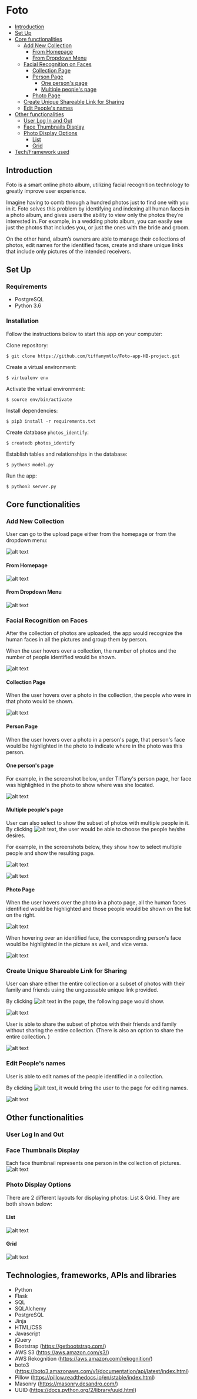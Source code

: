 # Foto

- [Introduction](#introduction)
- [Set Up](#set-up)
- [Core functionalities](#core-functionalities)
    - [Add New Collection](#Add-new-collection)
        - [From Homepage](#from-homepage)
        - [From Dropdown Menu](#from-dropdown-menu)
    - [Facial Recognition on Faces](#facial-recognition-on-faces)
        - [Collection Page](#collection-page)
        - [Person Page](#person-page)
            - [One person's page](#one-persons-page)
            - [Multiple people's page](#multiple-peoples-page)
        - [Photo Page](#photo-page)
    - [Create Unique Shareable Link for Sharing](#create-unique-shareable-link-for-sharing)
    - [Edit People's names](#edit-peoples-names)
- [Other functionalities](#other-functionalities)
    - [User Log In and Out](#user-log-in-and-out)
    - [Face Thumbnails Display](#face-thumbnails-display)
    - [Photo Display Options](#photo-display-options)
        - [List](#list)
        - [Grid](#grid)
- [Tech/Framework used](#technologies-frameworks-apis-and-libraries)


## Introduction

Foto is a smart online photo album, utilizing facial recognition technology to greatly improve user experience.

Imagine having to comb through a hundred photos just to find one with you in it. Foto solves this problem by identifying and indexing all human faces in a photo album, and gives users the ability to view only the photos they’re interested in. For example, in a wedding photo album, you can easily see just the photos that includes you, or just the ones with the bride and groom.

On the other hand, album’s owners are able to manage their collections of photos, edit names for the identified faces, create and share unique links that include only pictures of the intended receivers.

## Set Up

### Requirements
- PostgreSQL
- Python 3.6

### Installation
Follow the instructions below to start this app on your computer:

Clone repository:
```
$ git clone https://github.com/tiffanymtlo/Foto-app-HB-project.git
```

Create a virtual environment:
```
$ virtualenv env
```

Activate the virtual environment:
```
$ source env/bin/activate
```

Install dependencies:
```
$ pip3 install -r requirements.txt
```

Create database `photos_identify`:
```
$ createdb photos_identify
```

Establish tables and relationships in the database:
```
$ python3 model.py
```

Run the app:
```
$ python3 server.py
```

## Core functionalities

### Add New Collection

User can go to the upload page either from the homepage or from the dropdown menu:

![alt text](https://github.com/tiffanymtlo/Foto-app-HB-project/blob/master/screenshots-for-README/upload_page.png "Upload Page")

#### From Homepage

![alt text](https://github.com/tiffanymtlo/Foto-app-HB-project/blob/master/screenshots-for-README/upload_from_homepage.png "Upload from Homepage")

#### From Dropdown Menu

![alt text](https://github.com/tiffanymtlo/Foto-app-HB-project/blob/master/screenshots-for-README/upload_from_dropdown.png "Upload from Dropdown")

### Facial Recognition on Faces
After the collection of photos are uploaded, the app would recognize the human faces in all the pictures and group them by person.

When the user hovers over a collection, the number of photos and the number of people identified would be shown.

![alt text](https://github.com/tiffanymtlo/Foto-app-HB-project/blob/master/screenshots-for-README/all_collections.png "homepage")

#### Collection Page

When the user hovers over a photo in the collection, the people who were in that photo would be shown.

![alt text](https://github.com/tiffanymtlo/Foto-app-HB-project/blob/master/screenshots-for-README/collection_page.png "collection page")

#### Person Page

When the user hovers over a photo in a person's page, that person's face would be highlighted in the photo to indicate where in the photo was this person.

#### One person's page

For example, in the screenshot below, under Tiffany's person page, her face was highlighted in the photo to show where was she located.

![alt text](https://github.com/tiffanymtlo/Foto-app-HB-project/blob/master/screenshots-for-README/person_page.png "person page")

#### Multiple people's page

User can also select to show the subset of photos with multiple people in it. By clicking  ![alt text](https://github.com/tiffanymtlo/Foto-app-HB-project/blob/master/screenshots-for-README/filter_icon.png "filter icon"), the user would be able to choose the people he/she desires.

For example, in the screenshots below, they show how to select multiple people and show the resulting page.

 ![alt text](https://github.com/tiffanymtlo/Foto-app-HB-project/blob/master/screenshots-for-README/filtering_multiple_people.png "selecting multiple people")

  ![alt text](https://github.com/tiffanymtlo/Foto-app-HB-project/blob/master/screenshots-for-README/multiple_people_page.png "person page")


#### Photo Page

When the user hovers over the photo in a photo page, all the human faces identified would be highlighted and those people would be shown on the list on the right.

 ![alt text](https://github.com/tiffanymtlo/Foto-app-HB-project/blob/master/screenshots-for-README/photo_page.png "photo page")

 When hovering over an identified face, the corresponding person's face would be highlighted in the picture as well, and vice versa.

  ![alt text](https://github.com/tiffanymtlo/Foto-app-HB-project/blob/master/screenshots-for-README/photo_page_hovering.png "photo page")

### Create Unique Shareable Link for Sharing

User can share either the entire collection or a subset of photos with their family and friends using the unguessable unique link provided.

By clicking ![alt text](https://github.com/tiffanymtlo/Foto-app-HB-project/blob/master/screenshots-for-README/share_icon.png "get shareable link") in the page, the following page would show.

![alt text](https://github.com/tiffanymtlo/Foto-app-HB-project/blob/master/screenshots-for-README/show_shareable_link.png "get shareable link")

User is able to share the subset of photos with their friends and family without sharing the entire collection. (There is also an option to share the entire collection. )

![alt text](https://github.com/tiffanymtlo/Foto-app-HB-project/blob/master/screenshots-for-README/go_to_shareable_link.png "get shareable link")

### Edit People's names

User is able to edit names of the people identified in a collection.

By clicking ![alt text](https://github.com/tiffanymtlo/Foto-app-HB-project/blob/master/screenshots-for-README/edit_icon.png "edit names"), it would bring the user to the page for editing names.

![alt text](https://github.com/tiffanymtlo/Foto-app-HB-project/blob/master/screenshots-for-README/edit_names_page.png "edit names")

## Other functionalities

### User Log In and Out


### Face Thumbnails Display

Each face thumbnail represents one person in the collection of pictures.
![alt text](https://github.com/tiffanymtlo/Foto-app-HB-project/blob/master/screenshots-for-README/face_thumbnails.png "face thumbnails")

### Photo Display Options

There are 2 different layouts for displaying photos: List & Grid. They are both shown below:

#### List

![alt text](https://github.com/tiffanymtlo/Foto-app-HB-project/blob/master/screenshots-for-README/person_page.png "list display")

#### Grid

![alt text](https://github.com/tiffanymtlo/Foto-app-HB-project/blob/master/screenshots-for-README/grid_display.png "grid display")


## Technologies, frameworks, APIs and libraries
- Python
- Flask
- SQL
- SQLAlchemy
- PostgreSQL
- Jinja
- HTML/CSS
- Javascript
- jQuery
- Bootstrap (https://getbootstrap.com/)
- AWS S3 (https://aws.amazon.com/s3/)
- AWS Rekognition (https://aws.amazon.com/rekognition/)
- boto3 (https://boto3.amazonaws.com/v1/documentation/api/latest/index.html)
- Pillow (https://pillow.readthedocs.io/en/stable/index.html)
- Masonry (https://masonry.desandro.com/)
- UUID (https://docs.python.org/2/library/uuid.html)
